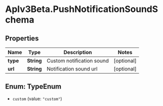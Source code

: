 # ApIv3Beta.PushNotificationSoundSchema

## Properties

Name | Type | Description | Notes
------------ | ------------- | ------------- | -------------
**type** | **String** | Custom notification sound | [optional] 
**url** | **String** | Notification sound url | [optional] 



## Enum: TypeEnum


* `custom` (value: `"custom"`)




